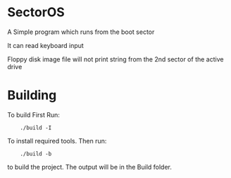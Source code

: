 # SectorOS

A Simple program which runs from the boot sector

It can read keyboard input

Floppy disk image file will not print string from the 2nd sector of the active drive

# Building

To build First Run:

```shell
    ./build -I
```

To install required tools. Then run:

```shell
    ./build -b
```

to build the project. The output will be in the Build folder.